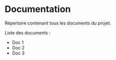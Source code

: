 # Documentation

Répertoire contenant tous les documents du projet.

Liste des documents :

- Doc 1
- Doc 2
- Doc 3
